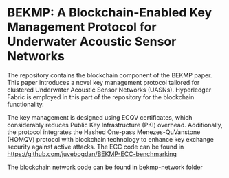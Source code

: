 # BEKMP: A Blockchain-Enabled Key Management Protocol for Underwater Acoustic Sensor Networks

The repository contains the blockchain component of the BEKMP paper. This paper introduces a novel key management protocol tailored for clustered Underwater Acoustic Sensor Networks (UASNs). Hyperledger Fabric is employed in this part of the repository for the blockchain functionality. 

The key management is designed using ECQV certificates, which considerably reduces Public Key Infrastructure (PKI) overhead. Additionally, the protocol integrates the Hashed One-pass Menezes-QuVanstone (HOMQV) protocol with blockchain technology to enhance key exchange security against active attacks. The ECC code can be found in https://github.com/juvebogdan/BEKMP-ECC-benchmarking

The blockchain network code can be found in bekmp-network folder
